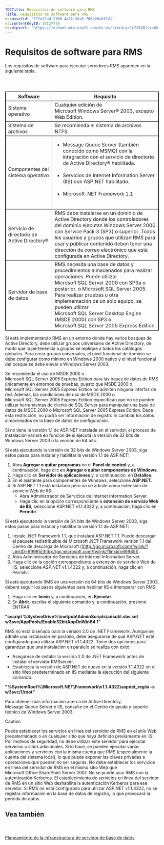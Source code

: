 ```yaml
---
TOCTitle: Requisitos de software para RMS
Title: Requisitos de software para RMS
ms:assetid: '17faf2ad-2366-4a92-98a5-766e20a0f741'
ms:contentKeyID: 18127736
ms:mtpsurl: 'https://technet.microsoft.com/es-es/library/Cc720201(v=WS.10)'
---
```


Requisitos de software para RMS
===============================

Los requisitos de software para ejecutar servidores RMS aparecen en la siguiente tabla.

###  

 
<p> </p>
<table style="border:1px solid black;">
<colgroup>
<col width="50%" />
<col width="50%" />
</colgroup>
<thead>
<tr class="header">
<th style="border:1px solid black;" >Software</th>
<th style="border:1px solid black;" >Requisito</th>
</tr>
</thead>
<tbody>
<tr class="odd">
<td style="border:1px solid black;">Sistema operativo</td>
<td style="border:1px solid black;">Cualquier edición de Microsoft Windows Server® 2003, excepto Web Edition.</td>
</tr>
<tr class="even">
<td style="border:1px solid black;">Sistema de archivos</td>
<td style="border:1px solid black;">Se recomienda el sistema de archivos NTFS.</td>
</tr>
<tr class="odd">
<td style="border:1px solid black;">Componentes del sistema operativo</td>
<td style="border:1px solid black;"><ul>
<li>Message Queue Server (también conocido como MSMQ) con la integración con el servicio de directorio de Active Directory® habilitada.<br />
<br />
</li>
<li>Servicios de Internet Information Server (IIS) con ASP.NET habilitado.<br />
<br />
</li>
<li>Microsoft .NET Framework 1.1<br />
<br />
</li>
</ul></td>
</tr>
<tr class="even">
<td style="border:1px solid black;">Servicio de directorio de Active Directory®</td>
<td style="border:1px solid black;">RMS debe instalarse en un dominio de Active Directory donde los controladores del dominio ejecutan Windows Server 2000 con Service Pack 3 (SP3) o superior. Todos los usuarios y grupos que utilizan RMS para usar y publicar contenido deben tener una dirección de correo electrónico que esté configurada en Active Directory.</td>
</tr>
<tr class="odd">
<td style="border:1px solid black;">Servidor de base de datos</td>
<td style="border:1px solid black;">RMS necesita una base de datos y procedimientos almacenados para realizar operaciones. Puede utilizar Microsoft SQL Server 2000 con SP3a o posterior, o Microsoft SQL Server 2005. Para realizar pruebas u otra implementación de un solo equipo, se pueden utilizar Microsoft SQL Server Desktop Engine (MSDE 2000) con SP3 o Microsoft SQL Server 2005 Express Edition.</td>
</tr>
</tbody>
</table>
  
Si está implementando RMS en un entorno donde hay varios bosques de Active Directory, debe utilizar grupos universales de Active Directory, de modo que la pertenencia a grupos se replique a todos los catálogos globales. Para crear grupos universales, el nivel funcional de dominio se debe configurar como mínimo en Windows 2000 nativo y el nivel funcional del bosque se debe elevar a Windows Server 2003.
  
Se recomienda el uso de MSDE 2000 o Microsoft SQL Server 2005 Express Edition para las bases de datos de RMS únicamente en entornos de pruebas, puesto que MSDE 2000 o Microsoft SQL Server 2005 Express Edition no admiten ninguna interfaz de red. Además, las condiciones de uso de MSDE 2000 o Microsoft SQL Server 2005 Express Edition especifican que no se pueden utilizar herramientas de cliente de SQL Server para manipular una base de datos de MSDE 2000 o Microsoft SQL Server 2005 Express Edition. Dada esta restricción, no podrá ver información de registro ni cambiar los datos almacenados en la base de datos de configuración.
  
Si no tiene la versión 1.1 de ASP.NET instalada en el servidor, el proceso de instalación variará en función de si ejecuta la versión de 32 bits de Windows Server 2003 o la versión de 64 bits.
  
Si está ejecutando la versión de 32 bits de Windows Server 2003, siga estos pasos para instalar y habilitar la versión 1.1 de ASP.NET:
  
1.  Abra **Agregar o quitar programas** en el **Panel de control** y, a continuación, haga clic en **Agregar o quitar componentes de Windows**.  
2.  Haga clic en **Servidor de aplicaciones** y, a continuación, en **Detalles**.  
3.  En el asistente para componentes de Windows, seleccione **ASP.NET**.  
4.  Si ASP.NET 1.1 está instalado pero no se admite como extensión de servicio Web de IIS:  
    -   Abra Administrador de Servicios de Internet Information Server.  
    -   Haga clic en la opción correspondiente a **extensión de servicio Web de IIS**, seleccione ASP.NET v1.1.4322 y, a continuación, haga clic en **Permitir**.
  
Si está ejecutando la versión de 64 bits de Windows Server 2003, siga estos pasos para instalar y habilitar la versión 1.1 de ASP.NET:
  
1.  Instale .NET Framework 1.1, que instalará ASP.NET 1.1. Puede descargar el paquete redistribuible de Microsoft .NET Framework versión 1.1 del Centro de descarga de Microsoft ([http://go.microsoft.com/fwlink/?LinkID=69985](http://go.microsoft.com/fwlink/?linkid=69985)).  
2.  Abra Administrador de Servicios de Internet Information Server.  
3.  Haga clic en la opción correspondiente a extensión de servicio Web de IIS, seleccione ASP.NET v1.1.4322 y, a continuación, haga clic en Permitir.
  
Si está ejecutando RMS en una versión de 64 bits de Windows Server 2003, deberá seguir los pasos siguientes para habilitar IIS e interoperar con RMS:
  
1.  Haga clic en **Inicio** y, a continuación, en **Ejecutar**.  
2.  En **Abrir**, escriba el siguiente comando y, a continuación, presione ENTRAR:
  
**"cscript %SystemDrive%\\inetpub\\AdminScripts\\adsutil.vbs set w3svc/AppPools/Enable32bitAppOnWin64 1"**
  
RMS no está diseñado para la versión 2.0 de .NET Framework. Aunque se admite una instalación en paralelo, debe asegurarse de que ASP.NET esté configurado para utilizar ASP.NET v1.1.4322. Tiene dos opciones para garantizar que una instalación en paralelo se realiza con éxito:
  
-   Asegúrese de instalar la versión 2.0 de .NET Framework antes de instalar el servidor RMSserver.  
-   Establezca la versión de ASP.NET de nuevo en la versión 1.1.4322 en el sitio Web predeterminado en IIS mediante la ejecución del siguiente comando:
  
**"%SystemRoot%\\Microsoft.NET\\Framework\\v1.1.4322\\aspnet\_regiis -s w3svc/1/root"**
  
Para obtener más información acerca de Active Directory, Message Queue Server e IIS, consulte en el Centro de ayuda y soporte técnico de Windows Server 2003.
  
> [!CAUTION]
> Puede establecer los servicios en línea del servidor de RMS en el sitio Web predeterminado o en cualquier sitio que haya definido previamente en IIS. Por motivos de seguridad, no debe utilizar este servidor para ejecutar servicios o sitios adicionales. Si lo hace, se pueden ejecutar varias aplicaciones y servicios con la misma cuenta que RMS (especialmente la cuenta del sistema local), lo que puede exponer las claves privadas a operaciones que pueden no ser seguras. No debe establecer los servicios en línea del servidor de RMS en el mismo sitio Web que Microsoft Office SharePoint Server 2007. No se puede usar RMS con la autenticación Kerberos. El establecimiento de servicios en línea del servidor de RMS en un sitio Web deshabilita la autenticación Kerberos para ese servidor. Si RMS no está configurado para utilizar ASP.NET v1.1.4322, no se registra información en la base de datos de registro, lo que provocará la pérdida de datos. 
  
Vea también  
-----------
  
####  
  
[Planeamiento de la infraestructura de servidor de base de datos](https://technet.microsoft.com/b12354bd-3143-4d1f-b5aa-450c4550653c)
